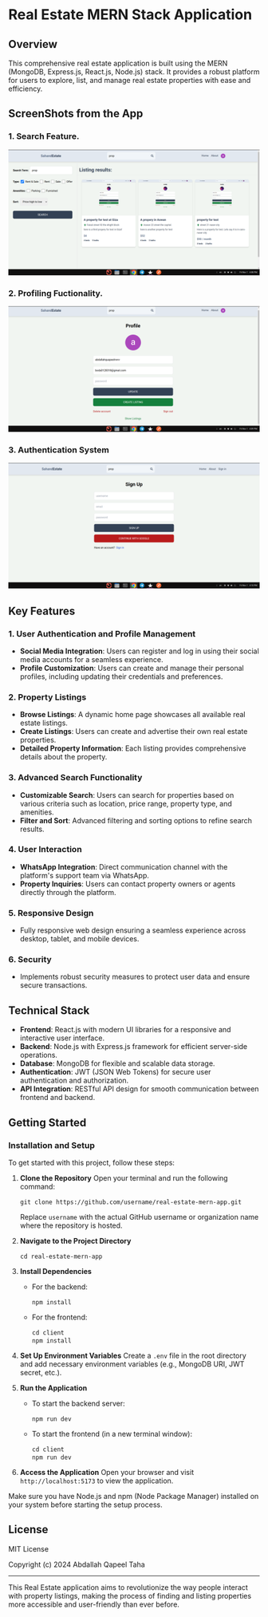 # Real Estate MERN Stack Application

## Overview

This comprehensive real estate application is built using the MERN (MongoDB, Express.js, React.js, Node.js) stack. It provides a robust platform for users to explore, list, and manage real estate properties with ease and efficiency.


## ScreenShots from the App

### 1. Search Feature. 
![Screenshot shows search feature](./client/src/assets/screenshot-1.png)

### 2. Profiling Fuctionality.
![profiling feature](./client/src/assets/screenshot-2.png)

### 3. Authentication System
![Screenshot shows authentication system feature](./client/src/assets/screenshot-3.png)

## Key Features

### 1. User Authentication and Profile Management
- **Social Media Integration**: Users can register and log in using their social media accounts for a seamless experience.
- **Profile Customization**: Users can create and manage their personal profiles, including updating their credentials and preferences.

### 2. Property Listings
- **Browse Listings**: A dynamic home page showcases all available real estate listings.
- **Create Listings**: Users can create and advertise their own real estate properties.
- **Detailed Property Information**: Each listing provides comprehensive details about the property.

### 3. Advanced Search Functionality
- **Customizable Search**: Users can search for properties based on various criteria such as location, price range, property type, and amenities.
- **Filter and Sort**: Advanced filtering and sorting options to refine search results.

### 4. User Interaction
- **WhatsApp Integration**: Direct communication channel with the platform's support team via WhatsApp.
- **Property Inquiries**: Users can contact property owners or agents directly through the platform.

### 5. Responsive Design
- Fully responsive web design ensuring a seamless experience across desktop, tablet, and mobile devices.

### 6. Security
- Implements robust security measures to protect user data and ensure secure transactions.

## Technical Stack

- **Frontend**: React.js with modern UI libraries for a responsive and interactive user interface.
- **Backend**: Node.js with Express.js framework for efficient server-side operations.
- **Database**: MongoDB for flexible and scalable data storage.
- **Authentication**: JWT (JSON Web Tokens) for secure user authentication and authorization.
- **API Integration**: RESTful API design for smooth communication between frontend and backend.

## Getting Started

### Installation and Setup

To get started with this project, follow these steps:

1. **Clone the Repository**
   Open your terminal and run the following command:
   ```
   git clone https://github.com/username/real-estate-mern-app.git
   ```
   Replace `username` with the actual GitHub username or organization name where the repository is hosted.

2. **Navigate to the Project Directory**
   ```
   cd real-estate-mern-app
   ```

3. **Install Dependencies**
   - For the backend:
     ```
     npm install
     ```
   - For the frontend:
     ```
     cd client
     npm install
     ```

4. **Set Up Environment Variables**
   Create a `.env` file in the root directory and add necessary environment variables (e.g., MongoDB URI, JWT secret, etc.).

5. **Run the Application**
   - To start the backend server:
     ```
     npm run dev
     ```
   - To start the frontend (in a new terminal window):
     ```
     cd client
     npm run dev
     ```

6. **Access the Application**
   Open your browser and visit `http://localhost:5173` to view the application.

Make sure you have Node.js and npm (Node Package Manager) installed on your system before starting the setup process.



## License

MIT License

Copyright (c) 2024 Abdallah Qapeel Taha

---

This Real Estate application aims to revolutionize the way people interact with property listings, making the process of finding and listing properties more accessible and user-friendly than ever before.


